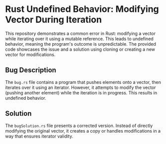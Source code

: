 # Rust Undefined Behavior: Modifying Vector During Iteration

This repository demonstrates a common error in Rust: modifying a vector while iterating over it using a mutable reference.  This leads to undefined behavior, meaning the program's outcome is unpredictable.  The provided code showcases the issue and a solution using cloning or creating a new vector for modifications.

## Bug Description
The `bug.rs` file contains a program that pushes elements onto a vector, then iterates over it using an iterator.  However, it attempts to modify the vector (pushing another element) while the iteration is in progress. This results in undefined behavior.

## Solution
The `bugSolution.rs` file presents a corrected version. Instead of directly modifying the original vector, it creates a copy or handles modifications in a way that ensures iterator validity.
